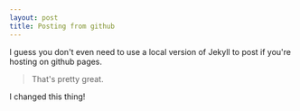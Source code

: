 ```yaml
---
layout: post
title: Posting from github
---
```


I guess you don't even need to use a local version of Jekyll to post if you're hosting on github pages. 

> That's pretty great.

I changed this thing! 